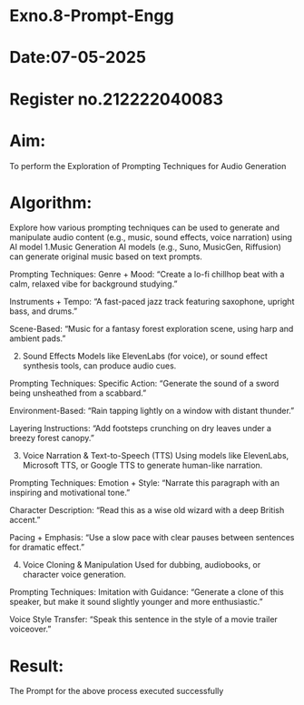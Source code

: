 # Exno.8-Prompt-Engg
# Date:07-05-2025
# Register no.212222040083
# Aim:  
  To perform the Exploration of Prompting Techniques for Audio Generation
# Algorithm: 
  Explore how various prompting techniques can be used to generate and manipulate audio content (e.g., music, sound effects, voice narration) using AI model
1.Music Generation
AI models (e.g., Suno, MusicGen, Riffusion) can generate original music based on text prompts.

Prompting Techniques:
Genre + Mood: “Create a lo-fi chillhop beat with a calm, relaxed vibe for background studying.”

Instruments + Tempo: “A fast-paced jazz track featuring saxophone, upright bass, and drums.”

Scene-Based: “Music for a fantasy forest exploration scene, using harp and ambient pads.”

2. Sound Effects
Models like ElevenLabs (for voice), or sound effect synthesis tools, can produce audio cues.

Prompting Techniques:
Specific Action: “Generate the sound of a sword being unsheathed from a scabbard.”

Environment-Based: “Rain tapping lightly on a window with distant thunder.”

Layering Instructions: “Add footsteps crunching on dry leaves under a breezy forest canopy.”

3. Voice Narration & Text-to-Speech (TTS)
Using models like ElevenLabs, Microsoft TTS, or Google TTS to generate human-like narration.

Prompting Techniques:
Emotion + Style: “Narrate this paragraph with an inspiring and motivational tone.”

Character Description: “Read this as a wise old wizard with a deep British accent.”

Pacing + Emphasis: “Use a slow pace with clear pauses between sentences for dramatic effect.”

4. Voice Cloning & Manipulation
Used for dubbing, audiobooks, or character voice generation.

Prompting Techniques:
Imitation with Guidance: “Generate a clone of this speaker, but make it sound slightly younger and more enthusiastic.”

Voice Style Transfer: “Speak this sentence in the style of a movie trailer voiceover.”

# Result: 
  The Prompt for the above process executed successfully
